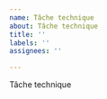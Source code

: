 ```yaml
---
name: Tâche technique
about: Tâche technique
title: ''
labels: ''
assignees: ''

---
```


Tâche technique
